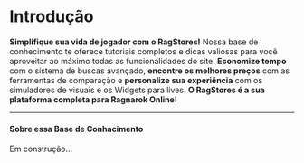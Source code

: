 # Introdução

**Simplifique sua vida de jogador com o RagStores!** Nossa base de conhecimento te oferece tutoriais completos e dicas valiosas para você aproveitar ao máximo todas as funcionalidades do site. **Economize tempo** com o sistema de buscas avançado, **encontre os melhores preços** com as ferramentas de comparação e **personalize sua experiência** com os simuladores de visuais e os Widgets para lives. **O RagStores é a sua plataforma completa para Ragnarok Online!**

***

#### Sobre essa Base de Conhacimento

Em construção...
